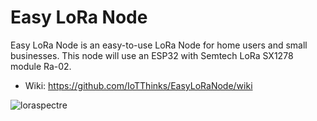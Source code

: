 # Easy LoRa Node
Easy LoRa Node is an easy-to-use LoRa Node for home users and small businesses. This node will use an ESP32 with Semtech LoRa SX1278 module Ra-02.
- Wiki: https://github.com/IoTThinks/EasyLoRaNode/wiki

![loraspectre](https://user-images.githubusercontent.com/29994971/44208549-db345980-a18a-11e8-8557-5cd88867fa33.png)


